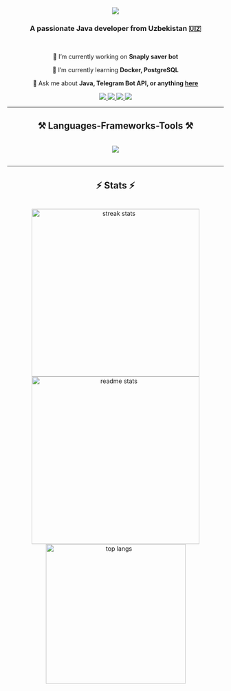 <h1 align="center">
    <img src="https://readme-typing-svg.herokuapp.com/?font=Righteous&size=35&center=true&vCenter=true&width=500&height=70&duration=4000&lines=Hi+There!+👋;+I'm+Jahongir!;" />
</h1>

<h3 align="center">A passionate Java developer from Uzbekistan 🇺🇿</h3>

<br/>

<div align="center">
 
 🔭 I’m currently working on **Snaply saver bot**
 
 🌱 I’m currently learning **Docker, PostgreSQL**

💬 Ask me about **Java, Telegram Bot API, or anything [here](https://github.com/jahong1r-t/issues)**

</div>
 
<div align="center"> 
  <a href="mailto:jahongirtorayev1507@gmail.com">
    <img src="https://img.shields.io/badge/Gmail-333333?style=for-the-badge&logo=gmail&logoColor=red" />
  </a>
    <a href="https://t.me/turayev_j" target="_blank">
     <img src="https://img.shields.io/badge/Telegram-1DA1F2?style=for-the-badge&logo=telegram&logoColor=white" target="_blank" />
  </a>
  <a href="https://linkedin.com/in/jahong1r-t" target="_blank">
    <img src="https://img.shields.io/badge/LinkedIn-0077B5?style=for-the-badge&logo=linkedin&logoColor=white" target="_blank" />
  </a>
  <a href="" target="_blank">
     <img src="https://img.shields.io/badge/Portfolio-FF5722?style=for-the-badge&logo=google-chrome&logoColor=white" target="_blank" />
  </a>
</div>

 <hr/>
 
<h2 align="center">⚒️ Languages-Frameworks-Tools ⚒️</h2>
<br/>
<div align="center">
    <img src="https://skillicons.dev/icons?i=java,spring,maven,postgres,mysql,docker,git,github,html,css,js" /><br>
</div>

<br/>
<hr/>

<h2 align="center">⚡ Stats ⚡</h2>
<br>
<div align=center>
  <img width=390 src="https://github-readme-streak-stats.herokuapp.com/?user=jahong1r-t&count_private=true&theme=react&border_radius=10" alt="streak stats"/>
  <img width=390 src="https://github-readme-stats.vercel.app/api?username=jahong1r-t&count_private=true&show_icons=true&theme=react&rank_icon=github&border_radius=10" alt="readme stats" />
  <br/>
  <img width=325 align="center" src="https://github-readme-stats.vercel.app/api/top-langs/?username=jahong1r-t&hide=HTML&langs_count=8&layout=compact&theme=react&border_radius=10&size_weight=0.5&count_weight=0.5&exclude_repo=github-readme-stats" alt="top langs" />
</div>
